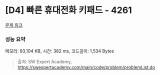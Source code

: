 # [D4] 빠른 휴대전화 키패드 - 4261 

[문제 링크](https://swexpertacademy.com/main/code/problem/problemDetail.do?contestProbId=AWLL7kaaAPsDFAUW) 

### 성능 요약

메모리: 93,104 KB, 시간: 382 ms, 코드길이: 1,534 Bytes



> 출처: SW Expert Academy, https://swexpertacademy.com/main/code/problem/problemList.do
